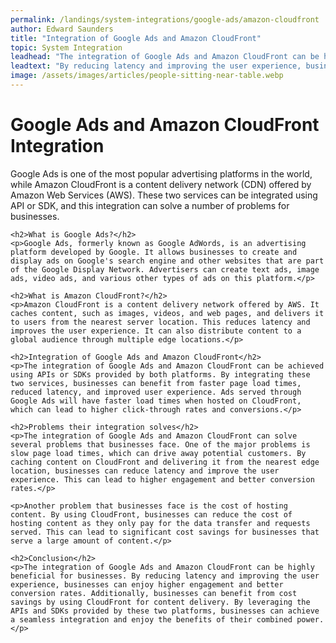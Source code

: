 ```yaml
---
permalink: /landings/system-integrations/google-ads/amazon-cloudfront
author: Edward Saunders
title: "Integration of Google Ads and Amazon CloudFront"
topic: System Integration
leadhead: "The integration of Google Ads and Amazon CloudFront can be highly beneficial for businesses"
leadtext: "By reducing latency and improving the user experience, businesses can enjoy higher engagement and better conversion rates. Additionally, businesses can benefit from cost savings by using CloudFront for content delivery. By leveraging the APIs and SDKs provided by these two platforms, businesses can achieve a seamless integration and enjoy the benefits of their combined power."
image: /assets/images/articles/people-sitting-near-table.webp
---
```

<div class="arttext">	<h1>Google Ads and Amazon CloudFront Integration</h1>
	<p>Google Ads is one of the most popular advertising platforms in the world, while Amazon CloudFront is a content delivery network (CDN) offered by Amazon Web Services (AWS). These two services can be integrated using API or SDK, and this integration can solve a number of problems for businesses.</p>

	<h2>What is Google Ads?</h2>
	<p>Google Ads, formerly known as Google AdWords, is an advertising platform developed by Google. It allows businesses to create and display ads on Google's search engine and other websites that are part of the Google Display Network. Advertisers can create text ads, image ads, video ads, and various other types of ads on this platform.</p>

	<h2>What is Amazon CloudFront?</h2>
	<p>Amazon CloudFront is a content delivery network offered by AWS. It caches content, such as images, videos, and web pages, and delivers it to users from the nearest server location. This reduces latency and improves the user experience. It can also distribute content to a global audience through multiple edge locations.</p>

	<h2>Integration of Google Ads and Amazon CloudFront</h2>
	<p>The integration of Google Ads and Amazon CloudFront can be achieved using APIs or SDKs provided by both platforms. By integrating these two services, businesses can benefit from faster page load times, reduced latency, and improved user experience. Ads served through Google Ads will have faster load times when hosted on CloudFront, which can lead to higher click-through rates and conversions.</p>

	<h2>Problems their integration solves</h2>
	<p>The integration of Google Ads and Amazon CloudFront can solve several problems that businesses face. One of the major problems is slow page load times, which can drive away potential customers. By caching content on CloudFront and delivering it from the nearest edge location, businesses can reduce latency and improve the user experience. This can lead to higher engagement and better conversion rates.</p>

	<p>Another problem that businesses face is the cost of hosting content. By using CloudFront, businesses can reduce the cost of hosting content as they only pay for the data transfer and requests served. This can lead to significant cost savings for businesses that serve a large amount of content.</p>

	<h2>Conclusion</h2>
	<p>The integration of Google Ads and Amazon CloudFront can be highly beneficial for businesses. By reducing latency and improving the user experience, businesses can enjoy higher engagement and better conversion rates. Additionally, businesses can benefit from cost savings by using CloudFront for content delivery. By leveraging the APIs and SDKs provided by these two platforms, businesses can achieve a seamless integration and enjoy the benefits of their combined power.</p>
</div>